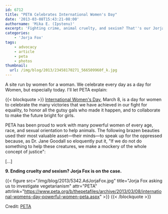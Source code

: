 ```yaml
---
id: 6712
title: "PETA Celebrates International Women's Day"
date: '2013-03-08T15:43:21-08:00'
authorname: 'Mika E. (Ipstenu)'
excerpt: 'Fighting crime, animal cruelty, and sexism? That''s our Jorja!'
categories:
    - 'Jorja Fox'
tags:
    - advocacy
    - article
    - peta
    - photos
thumbnail:
  url: /img/blog/2013/23458170271_566509960f_k.jpg
---
```


A site run by women for a woman. We celebrate every day as a day for Women, but especially today. I'll let PETA explain:

{{< blockquote >}}
[International Women's Day](https://www.internationalwomensday.com/), March 8, is a day for women to celebrate the many victories that we have achieved in our fight for equality, to honor all the gutsy gals who made it happen, and to collaborate to make the future bright for girls.

PETA has been proud to work with many powerful women of every age, race, and sexual orientation to help animals. The following brazen beauties used their most valuable asset—their minds—to speak up for the oppressed because, as Dr. Jane Goodall so eloquently put it, "If we do not do something to help these creatures, we make a mockery of the whole concept of justice":

[...]

**9. Ending cruelty _and_ sexism? Jorja Fox is on the case.**

{{< figure src="/img/blog/2013/5342.AdJorjaFox.jpg" title="Jorja Fox asking us to investigate vegetarianism" attr="PETA" attrlink="https://www.peta.org/b/thepetafiles/archive/2013/03/08/international-womens-day-powerful-women-peta.aspx" >}}
{{< /blockquote >}}

Credit: [PETA](https://www.peta.org/b/thepetafiles/archive/2013/03/08/international-womens-day-powerful-women-peta.aspx)
